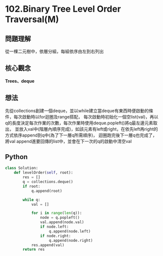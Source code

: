 # 102.Binary Tree Level Order Traversal(M)

## 問題理解
從一棵二元樹中，依層分組，每組依序由左到右列出

## 核心觀念
**Trees、deque**

## 想法
先從collections創建一個deque，並以while建立當deque有東西時便啟動的條件，每次啟動時以for迴圈及range搭配，
每次啟動時初始化一個空list(val)，再以q的長度決定每次作業的次數，每次作業時使用deque.popleft()將q最左邊元素取出，
並放入val中(階層內順序完成)，如該元素有left或right，在依先left再right的方式依序append到q中(為了下一層q所需順序)，
迴圈跑完後下一層q也完成了，將val append進要回傳的list中，並會在下一次的q的啟動中清空val
## Python

```python
class Solution:
    def levelOrder(self, root):
        res = []
        q = collections.deque()
        if root:
            q.append(root)

        while q:
            val = []

            for i in range(len(q)):
                node = q.popleft()
                val.append(node.val)
                if node.left:
                    q.append(node.left)
                if node.right:
                    q.append(node.right)
            res.append(val)
        return res
```
